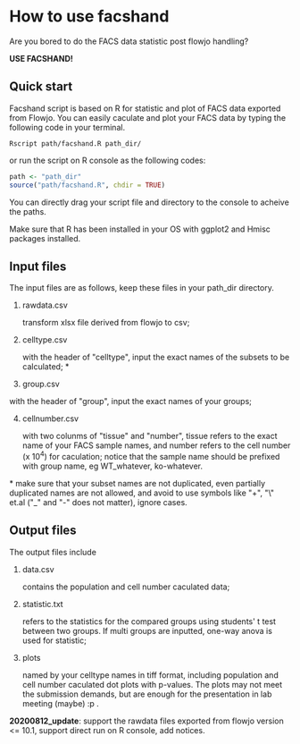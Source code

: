 # How to use facshand

Are you bored to do the FACS data statistic post flowjo handling? 

**USE FACSHAND!**

## Quick start

Facshand script is based on R for statistic and plot of FACS data exported from Flowjo. You can easily caculate and plot your FACS data by typing the following code in your terminal.

```shelll
Rscript path/facshand.R path_dir/
```

or run the script on R console as the following codes:

```R
path <- "path_dir"
source("path/facshand.R", chdir = TRUE)
```

You can directly drag your script file and directory to the console to acheive the paths.

Make sure that R has been installed in your OS with ggplot2 and Hmisc packages installed.

## Input files

The input files are as follows, keep these files in your path_dir directory.

1. rawdata.csv 

   transform xlsx file derived from flowjo to csv;

2. celltype.csv 

   with the header of "celltype", input the exact names of the subsets to be calculated; *

3.  group.csv

   with the header of "group", input the exact names of your groups;

4. cellnumber.csv

   with two colunms of "tissue" and "number", tissue refers to the exact name of your FACS sample names, and number refers to the cell number (x 10<sup>4</sup>) for caculation; notice that the sample name should be prefixed with group name, eg WT_whatever, ko-whatever.

\* make sure that your subset names are not duplicated, even partially duplicated names are not allowed, and avoid to use symbols like "+", "\\" et.al ("_" and "-" does not matter), ignore cases.

## Output files

The output files include

1. data.csv

   contains the population and cell number caculated data;

2. statistic.txt

   refers to the statistics for the compared groups using students' t test between two groups. If multi groups are inputted, one-way anova is used for statistic;

3. plots

   named by your celltype names in tiff format, including population and cell number caculated dot plots with p-values. The plots may not meet the submission demands, but are enough for the presentation in lab meeting (maybe) :p .





**20200812_update**: support the rawdata files exported from flowjo version <= 10.1, support direct run on R console, add notices.